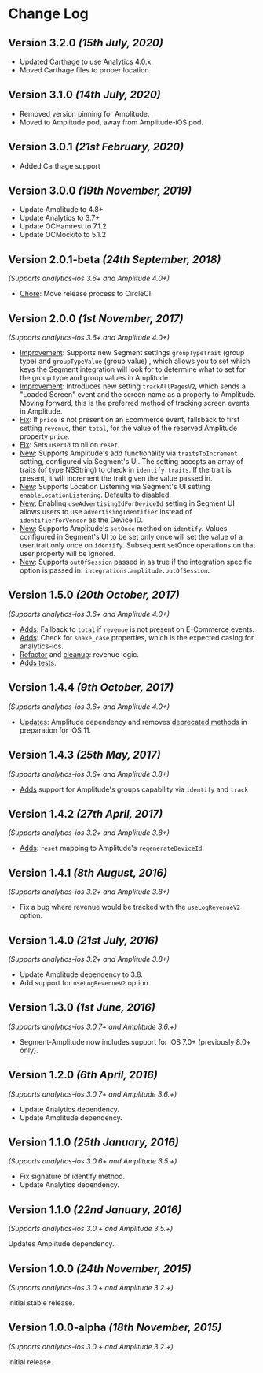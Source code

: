 Change Log
==========

Version 3.2.0 *(15th July, 2020)*
---------------------------------
* Updated Carthage to use Analytics 4.0.x.
* Moved Carthage files to proper location.

Version 3.1.0 *(14th July, 2020)*
---------------------------------
* Removed version pinning for Amplitude.
* Moved to Amplitude pod, away from Amplitude-iOS pod.

Version 3.0.1 *(21st February, 2020)*
-----------------------------
* Added Carthage support

Version 3.0.0 *(19th November, 2019)*
-----------------------------
* Update Amplitude to 4.8+
* Update Analytics to 3.7+
* Update OCHamrest to 7.1.2
* Update OCMockito to 5.1.2

Version 2.0.1-beta *(24th September, 2018)*
-----------------------------
*(Supports analytics-ios 3.6+ and Amplitude 4.0+)*

* [Chore](https://github.com/segment-integrations/analytics-ios-integration-amplitude/pull/61): Move release process to CircleCI.

Version 2.0.0 *(1st November, 2017)*
-----------------------------
*(Supports analytics-ios 3.6+ and Amplitude 4.0+)*

* [Improvement](https://github.com/segment-integrations/analytics-ios-integration-amplitude/pull/43): Supports new Segment settings `groupTypeTrait` (group type) and `groupTypeValue` (group value) , which allows you to set which keys the Segment integration will look for to determine what to set for the group type and group values in Amplitude.
* [Improvement](https://github.com/segment-integrations/analytics-ios-integration-amplitude/pull/54): Introduces new setting `trackAllPagesV2`, which sends a "Loaded Screen" event and the screen name as a property to Amplitude. Moving forward, this is the preferred method of tracking screen events in Amplitude.
* [Fix](https://github.com/segment-integrations/analytics-ios-integration-amplitude/pull/35): If `price` is not present on an Ecommerce event, fallsback to first setting `revenue`, then `total`, for the value of the reserved Amplitude property `price`.
* [Fix](https://github.com/segment-integrations/analytics-ios-integration-amplitude/pull/44): Sets `userId` to nil on `reset`.
* [New](https://github.com/segment-integrations/analytics-ios-integration-amplitude/pull/45): Supports Amplitude's add functionality via `traitsToIncrement` setting, configured via Segment's UI. The setting accepts an array of traits (of type NSString) to check in `identify.traits`. If the trait is present, it will increment the trait given the value passed in.
* [New](https://github.com/segment-integrations/analytics-ios-integration-amplitude/pull/49): Supports Location Listening via Segment's UI setting `enableLocationListening`. Defaults to disabled.
* [New](https://github.com/segment-integrations/analytics-ios-integration-amplitude/pull/50): Enabling `useAdvertisingIdForDeviceId` setting in Segment UI  allows users to use `advertisingIdentifier` instead of `identifierForVendor` as the Device ID.
* [New](https://github.com/segment-integrations/analytics-ios-integration-amplitude/pull/51): Supports Amplitude's `setOnce` method on `identify`. Values configured in Segment's UI to be set only once will set the value of a user trait only once on `identify`. Subsequent setOnce operations on that user property will be ignored.
* [New](https://github.com/segment-integrations/analytics-ios-integration-amplitude/pull/52): Supports `outOfSession` passed in as true if the integration specific option is passed in: `integrations.amplitude.outOfSession`.


Version 1.5.0 *(20th October, 2017)*
-----------------------------
*(Supports analytics-ios 3.6+ and Amplitude 4.0+)*

* [Adds](https://github.com/segment-integrations/analytics-ios-integration-amplitude/commit/d86cc3ed8e14ad0156f7247e4cb2e4e68a316269): Fallback to `total` if `revenue` is not present on E-Commerce events.
* [Adds](https://github.com/segment-integrations/analytics-ios-integration-amplitude/commit/25d8659a5a3475bb6c4f852f2f5111f627c297d3): Check for `snake_case` properties, which is the expected casing for analytics-ios.
* [Refactor](https://github.com/segment-integrations/analytics-ios-integration-amplitude/commit/b26c83eaaddfec900403f4b195f877e134611861) and [cleanup](https://github.com/segment-integrations/analytics-ios-integration-amplitude/commit/b282af19c09cb4b002d49e7a0ecc2813ce960f35): revenue logic.
* [Adds tests](https://github.com/segment-integrations/analytics-ios-integration-amplitude/commit/455841ba95038446a33071b6210ede210db0ec07).

Version 1.4.4 *(9th October, 2017)*
-----------------------------
*(Supports analytics-ios 3.6+ and Amplitude 4.0+)*

* [Updates](https://github.com/segment-integrations/analytics-ios-integration-amplitude/pull/24/files): Amplitude dependency and removes [deprecated methods](https://github.com/amplitude/Amplitude-iOS/releases) in preparation for iOS 11.


Version 1.4.3 *(25th May, 2017)*
-----------------------------
*(Supports analytics-ios 3.6+ and Amplitude 3.8+)*

 * [Adds](https://github.com/segment-integrations/analytics-ios-integration-amplitude/pull/22) support for Amplitude's groups capability via `identify` and `track`

Version 1.4.2 *(27th April, 2017)*
-----------------------------
*(Supports analytics-ios 3.2+ and Amplitude 3.8+)*

 * [Adds](https://github.com/segment-integrations/analytics-ios-integration-amplitude/pull/21): `reset` mapping to Amplitude's `regenerateDeviceId`.

Version 1.4.1 *(8th August, 2016)*
-----------------------------
*(Supports analytics-ios 3.2+ and Amplitude 3.8+)*

 * Fix a bug where revenue would be tracked with the `useLogRevenueV2` option.

Version 1.4.0 *(21st July, 2016)*
-----------------------------
*(Supports analytics-ios 3.2+ and Amplitude 3.8+)*

 * Update Amplitude dependency to 3.8.
 * Add support for `useLogRevenueV2` option.

Version 1.3.0 *(1st June, 2016)*
-----------------------------
*(Supports analytics-ios 3.0.7+ and Amplitude 3.6.+)*

 * Segment-Amplitude now includes support for iOS 7.0+ (previously 8.0+ only).

Version 1.2.0 *(6th April, 2016)*
----------------------------
*(Supports analytics-ios 3.0.7+ and Amplitude 3.6.+)*

* Update Analytics dependency.
* Update Amplitude dependency.

Version 1.1.0 *(25th January, 2016)*
----------------------------
*(Supports analytics-ios 3.0.6+ and Amplitude 3.5.+)*

* Fix signature of identify method.
* Update Analytics dependency.

Version 1.1.0 *(22nd January, 2016)*
----------------------------
*(Supports analytics-ios 3.0.+ and Amplitude 3.5.+)*

Updates Amplitude dependency.

Version 1.0.0 *(24th November, 2015)*
----------------------------
*(Supports analytics-ios 3.0.+ and Amplitude 3.2.+)*

Initial stable release.

Version 1.0.0-alpha *(18th November, 2015)*
----------------------------
*(Supports analytics-ios 3.0.+ and Amplitude 3.2.+)*

Initial release.
